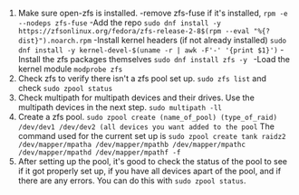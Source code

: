 1. Make sure open-zfs is installed. 
		-remove zfs-fuse if it's installed, `rpm -e --nodeps zfs-fuse`
		-Add the repo `sudo dnf install -y https://zfsonlinux.org/fedora/zfs-release-2-8$(rpm --eval "%{?dist}").noarch.rpm`
		-Install kernel headers (if not already installed) `sudo dnf install -y kernel-devel-$(uname -r | awk -F'-' '{print $1}')`
		-Install the zfs packages themselves `sudo dnf install zfs -y `
		-Load the kernel module `modprobe zfs`
2. Check zfs to verify there isn't a zfs pool set up. `sudo zfs list` and check `sudo zpool status` 
3. Check multipath for multipath devices and their drives. Use the multipath devices in the next step. `sudo multipath -ll`
4. Create a zfs pool. `sudo zpool create (name_of_pool) (type_of_raid) /dev/dev1 /dev/dev2 (all devices you want added to the pool` The command used for the current set up is `sudo zpool create tank raidz2 /dev/mapper/mpatha /dev/mapper/mpathb /dev/mapper/mpathc /dev/mapper/mpathd /dev/mapper/mpathf -f`
5. After setting up the pool, it's good to check the status of the pool to see if it got properly set up, if you have all devices apart of the pool, and if there are any errors. You can do this with `sudo zpool status`.
